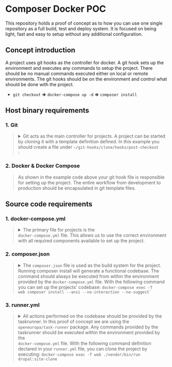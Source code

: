 # Composer Docker POC

This repository holds a proof of concept as to how you can use one single
repository as a full build, test and deploy system. It is focused on being
light, fast and easy to setup without any additional configuration.

## Concept introduction

A project uses git hooks as the controller for docker. A git hook sets up the
environment and executes any commands to setup the project. There should be no
manual commands executed either on local or remote environments. The git hooks
should be on the environment and control what should be done with the project.

- `git checkout` **=>** `docker-compose up -d` **=>** `composer install`

## Host binary requirements

### 1. Git
> <details><summary>Git acts as the main controller for projects. A project can
> be started by cloning it with a template definition defined. In this example
> you should create a file under <code>~/git-hooks/clone/hooks/post-checkout
> </code>:</summary>
>
> ```bash
> #!/bin/sh
>
> # Post checkout hook. Setup environment, run composer install and clone site.
> mkdir web
> docker-compose up -d && \
> docker-compose exec -T web composer install --ansi --no-interaction --no-suggest && \
> docker-compose exec -T web ./vendor/bin/run drupal:site-clone
> ```
>
> After this is done you can run the following command to install the project.
> This will result in a clone of the project for development purposes.
>
> ```bash
> git clone git@github.com:verbruggenalex/composer-docker.git \
>   --template=~/git-hooks/clone/ \
>   -C project-directory \
> ```
>
> </details>

### 2. Docker & Docker Compose
> As shown in the example code above your git hook file is responsible for
> setting up the project. The entire workflow from development to production
> should be encapsulated in git template files.

## Source code requirements

### 1. docker-compose.yml
> <details><summary>The primary file for projects is the <code>
> docker-compose.yml</code> file. This allows us to use the correct environment
> with all required components available to set up the project.</summary>
> 
> ```yaml
> version: '3'
> services:
>   cloud9:
>     image: eeacms/cloud9
>     environment:
>       - C9_WORKSPACE=${PWD}
>     volumes:
>       - ${PWD}:${PWD}
>       - /usr/bin/docker:/usr/bin/docker
>       - /usr/local/bin/docker-compose:/usr/local/bin/docker-compose
>       - /var/run/docker.sock:/var/run/docker.sock
>     labels:
>       - 'traefik.backend=cloud9'
>       - 'traefik.port=8080'
>       - 'traefik.frontend.rule=Host:cloud9.${PROJECT_BASE_URL:-domain.local}'
>   web:
>     image: feature/php71-dev-7
>     environment:
>       - DOCUMENT_ROOT=${PWD}/web
>       - XDEBUG_CONFIG=idekey=cloud9ide remote_connect_back=0 remote_host=172.20.0.1
>       - COMPOSER_PROCESS_TIMEOUT=600
>     working_dir: ${PWD}
>     volumes:
>       - ${PWD}:${PWD}
>     labels:
>       - 'traefik.backend=web'
>       - 'traefik.port=8080'
>       - 'traefik.frontend.rule=Host:${PROJECT_BASE_URL:-domain.local}'
>   mysql:
>     image: mysql:5.7
>     environment:
>       - MYSQL_DATABASE=${MYSQL_DATABASE:-drupal}
>       - MYSQL_USER=${MYSQL_USER:-user}
>       - MYSQL_PASSWORD=${MYSQL_PASSWORD:-password}
>       - MYSQL_ROOT_PASSWORD=${MYSQL_ROOT_PASSWORD:-password}
>     labels:
>       - 'traefik.backend=mysql'
>       - 'traefik.port=3306'
>   phpmyadmin:
>     image: phpmyadmin/phpmyadmin
>     environment:
>       PMA_PORT: 3306
>       PMA_HOST: mysql
>       PMA_USER: ${MYSQL_USER:-root}
>       PMA_PASSWORD: ${MYSQL_ROOT_PASSWORD:-password}
>       PMA_ABSOLUTE_URI: 'http://phpmyadmin.${PROJECT_BASE_URL:-domain.local}'
>       PHP_UPLOAD_MAX_FILESIZE: 1G
>       PHP_MAX_INPUT_VARS: 1G
>     labels:
>       - 'traefik.backend=pma'
>       - 'traefik.frontend.rule=Host:phpmyadmin.${PROJECT_BASE_URL:-domain.local}'
>   solr:
>     image: fpfis/solr5
>     labels:
>       - 'traefik.backend=solr'
>       - 'traefik.port=8983'
>   traefik:
>     image: traefik
>     command: -c /dev/null --web --docker --logLevel=INFO
>     ports:
>       - '80:80'
>       - '8080:8080' # Dashboard
>     volumes:
>       - /var/run/docker.sock:/var/run/docker.sock
> ```
> </details>

### 2. composer.json
> <details><summary>The <code>composer.json</code> file is used as the build
> system for the project. Running composer install will generate a functional
> codebase. The command should always be executed from within the environment
> provided by the <code>docker-compose.yml</code> file. With the following
> command you can set up the projects' codebase: <code>docker-compose exec -T
> web composer install --ansi --no-interaction --no-suggest`</code></summary>
> 
> ```javascript
> {
>     "require": {
>         "drush/drush": "8.*",
>         "drupal/drupal": "~7.0",
>         "verbruggenalex/composer-project-builder-plugin": "dev-master"
>     }
> }
> ```
> </details>

### 3. runner.yml
> <details><summary>All actions performed on the codebase should be provided by
> the taskrunner. In this proof of concept we are using the <code>
> openeuropa/task-runner</code> package. Any commands provided by the taskrunner
> should be executed within the environment provided by the <code>
> docker-compose.yml</code> file. With the following command definition declared
> in your <code>runner.yml</code> file, you can clone the project by executing:
> <code>docker-compose exec -T web ./vendor/bin/run drupal:site-clone</code>
> </summary>
> 
> ```yaml
> commands:
>   drupal:site-clone:
>     - "cp -Rf $PWD/${drupal.root}/sites/${drupal.site.sites_subdir}/default.settings.php $PWD/${drupal.root}/sites/${drupal.site.sites_subdir}/settings.php"
>     - "ln -sf $PWD/settings.local.php $PWD/${drupal.root}/sites/${drupal.site.sites_subdir}/settings.local.php"
>     - "mkdir -p ${drupal.root}/sites/${drupal.site.sites_subdir}/files/private_files"
>     - "mkdir -p ${drupal.root}/profiles/${drupal.site.profile}/libraries/mpdf/graph_cache"
>     - "chmod -R 777 ${drupal.root}/sites/${drupal.site.sites_subdir}/files"
>     - "chmod -R 777 ${drupal.root}/profiles/${drupal.site.profile}/libraries/mpdf/graph_cache"
>     - "${runner.bin_dir}/drush -r ${drupal.root}  sql-drop -y"
>     - "while ! mysqladmin ping --user=user -h mysql --password=password --silent; do echo Waiting for mysql; sleep 3; done"
>     - "${runner.bin_dir}/drush -r ${drupal.root} sql-create --target=default -y"
>     - "${runner.bin_dir}/drush -r ${drupal.root} sql-create --target=extra -y"
>     - "${runner.bin_dir}/drush -r ${drupal.root}  sqlc --target=default < ./vendor/project/database/drupal.sql"
> ```
> </details>
